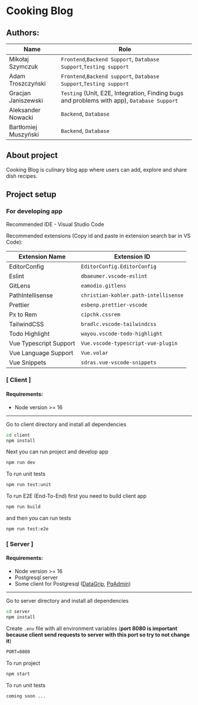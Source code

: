 # Cooking Blog
## Authors:

| Name | Role |
|---|---|
| Mikołaj Szymczuk | `Frontend`,`Backend Support`, `Database Support`,`Testing support` |
| Adam Troszczyński | `Frontend`,`Backend support`, `Database Support`,`Testing support` |
| Gracjan Janiszewski | `Testing` (Unit, E2E, Integration, Finding bugs and problems with app), `Database Support` |
| Aleksander Nowacki | `Backend`, `Database` |
| Bartłomiej Muszyński | `Backend`, `Database` |

## About project

Cooking Blog is culinary blog app where users can add, explore and share dish recipes.

## Project setup

### For developing app

Recommended IDE - Visual Studio Code

Recommended extensions (Copy id and paste in extension search bar in VS Code):

| Extension Name | Extension ID |
| --- | --- |
| EditorConfig | `EditorConfig.EditorConfig` |
| Eslint | `dbaeumer.vscode-eslint` |
| GitLens | `eamodio.gitlens` |
| PathIntellisense | `christian-kohler.path-intellisense` |
| Prettier | `esbenp.prettier-vscode` |
| Px to Rem | `cipchk.cssrem` |
| TailwindCSS | `bradlc.vscode-tailwindcss` |
| Todo Highlight | `wayou.vscode-todo-highlight` |
| Vue Typescript Support | `Vue.vscode-typescript-vue-plugin` |
| Vue Language Support | `Vue.volar` |
| Vue Snippets | `sdras.vue-vscode-snippets` |

### [ Client ]

#### Requirements:
- Node version >= 16

---

Go to client directory and install all dependencies

```sh
cd client
npm install
```

Next you can run project and develop app

```sh
npm run dev
```

To run unit tests

```sh
npm run test:unit
```

To run E2E (End-To-End) first you need to build client app

```sh
npm run build
```

and then you can run tests

```sh
npm run test:e2e
```

### [ Server ]

#### Requirements:
- Node version >= 16
- Postgresql server
- Some client for Postgresql ([DataGrip](https://www.jetbrains.com/datagrip/?source=google&medium=cpc&campaign=EMEA_en_PL_DataGrip_Branded&term=datagrip&content=555122603706&gad=1&gclid=CjwKCAiA1MCrBhAoEiwAC2d64a92Dslmaw4l5vO643oLb8gHv2dxRpahbWFs2vdcGVfMBEEh9jCgLRoCK3IQAvD_BwE), [PgAdmin](https://www.pgadmin.org/download/))

---

Go to server directory and install all dependencies

```sh
cd server
npm install
```

Create `.env` file with all environment variables (<b>port 8080 is important because client send requests to server with this port so try to not change it</b>)

```txt
PORT=8080
```

To run project

```sh
npm start
```

To run unit tests

```sh
coming soon ...
```
